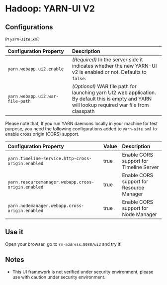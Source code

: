 <!--
   Licensed to the Apache Software Foundation (ASF) under one or more
   contributor license agreements.  See the NOTICE file distributed with
   this work for additional information regarding copyright ownership.
   The ASF licenses this file to You under the Apache License, Version 2.0
   (the "License"); you may not use this file except in compliance with
   the License.  You may obtain a copy of the License at

       http://www.apache.org/licenses/LICENSE-2.0

   Unless required by applicable law or agreed to in writing, software
   distributed under the License is distributed on an "AS IS" BASIS,
   WITHOUT WARRANTIES OR CONDITIONS OF ANY KIND, either express or implied.
   See the License for the specific language governing permissions and
   limitations under the License.
-->

Hadoop: YARN-UI V2
=================

Configurations
-------------

*In `yarn-site.xml`*

| Configuration Property | Description |
|:---- |:---- |
| `yarn.webapp.ui2.enable` | *(Required)* In the server side it indicates whether the new YARN-UI v2 is enabled or not. Defaults to `false`. |
| `yarn.webapp.ui2.war-file-path` | *(Optional)* WAR file path for launching yarn UI2 web application. By default this is empty and YARN will lookup required war file from classpath |

Please note that, If you run YARN daemons locally in your machine for test purpose,
you need the following configurations added to `yarn-site.xml` to enable cross
origin (CORS) support.

| Configuration Property | Value | Description |
|:---- |:---- |:---- |
| `yarn.timeline-service.http-cross-origin.enabled` | true | Enable CORS support for Timeline Server  |
| `yarn.resourcemanager.webapp.cross-origin.enabled` | true | Enable CORS support for Resource Manager  |
| `yarn.nodemanager.webapp.cross-origin.enabled` | true | Enable CORS support for Node Manager  |

Use it
-------------
Open your browser, go to `rm-address:8088/ui2` and try it!

Notes
-------------

- This UI framework is not verified under security environment, please use with caution under security environment.
